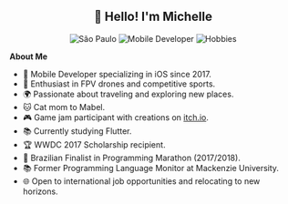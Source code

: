 <h2 align="center">👋 Hello! I'm Michelle</h2>

<p align="center">
  <img src="https://img.shields.io/badge/Location-S%C3%A3o%20Paulo-blue" alt="São Paulo">
  <img src="https://img.shields.io/badge/Occupation-Mobile%20Developer-orange" alt="Mobile Developer">
  <img src="https://img.shields.io/badge/Hobbies-Surfing%20%7C%20Bouldering%20%7C%20Music-brightgreen" alt="Hobbies">
</p>

**About Me**
- 📱 Mobile Developer specializing in iOS since 2017.
- 🚀 Enthusiast in FPV drones and competitive sports.
- 🌍 Passionate about traveling and exploring new places.
- 🐱 Cat mom to Mabel.
- 🎮 Game jam participant with creations on [itch.io](https://micfaifer.itch.io).
- 📚 Currently studying Flutter.
- 🏆 WWDC 2017 Scholarship recipient.
- 🥇 Brazilian Finalist in Programming Marathon (2017/2018).
- 📚 Former Programming Language Monitor at Mackenzie University.
- 🌐 Open to international job opportunities and relocating to new horizons.
